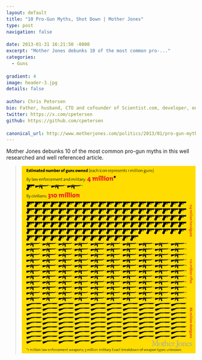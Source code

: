 ```yaml
---
layout: default
title: "10 Pro-Gun Myths, Shot Down | Mother Jones"
type: post
navigation: false

date: 2013-01-31 16:21:50 -0800
excerpt: "Mother Jones debunks 10 of the most common pro-..."
categories:
  - Guns

gradient: 4
image: header-3.jpg
details: false

author: Chris Petersen
bio: Father, husband, CTO and cofounder of Scientist.com, developer, entrepreneur and technologist.
twitter: https://x.com/cpetersen
github: https://github.com/cpetersen

canonical_url: http://www.motherjones.com/politics/2013/01/pro-gun-myths-fact-check
---
```



Mother Jones debunks 10 of the most common pro-gun myths in this well researched and well referenced article.

 >   ![gun ownership](/assets/import/dc1ba15736c967b11e95c9adba4a04c9.jpg)
